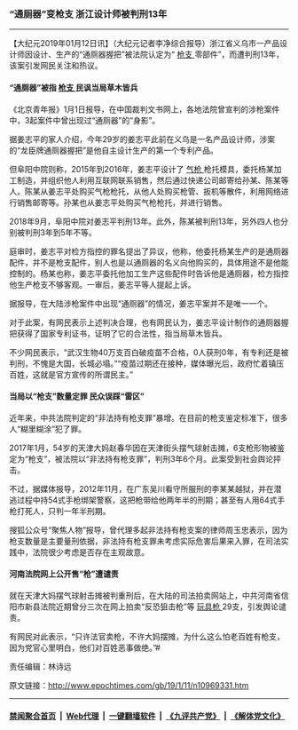 ### “通厕器”变枪支 浙江设计师被判刑13年
------------------------

<p>
 【大纪元2019年01月12日讯】（大纪元记者李净综合报导）浙江省义乌市一产品设计师因设计、生产的“通厕器握把”被法院认定为“
 <a href="http://www.epochtimes.com/gb/tag/%E6%9E%AA%E6%94%AF.html">
  枪支
 </a>
 零部件”，而遭判刑13年，该案引发网民关注和热议。
</p>
<h4>
 “通厕器”被指
 <a href="http://www.epochtimes.com/gb/tag/%E6%9E%AA%E6%94%AF.html">
  枪支
 </a>
 民讽当局草木皆兵
</h4>
<p>
 《北京青年报》1月1日报导，在中国裁判文书网上，各地法院曾宣判的涉枪案件中，3起案件中曾出现过“通厕器”的“身影”。
</p>
<p>
 据姜志平的家人介绍，今年29岁的姜志平此前在义乌是一名产品设计师，涉案的“龙臣牌通厕器握把”是他自主设计生产的第一个专利产品。
</p>
<p>
 但阜阳中院则称，2015年到2016年，姜志平设计了
 <a href="http://www.epochtimes.com/gb/tag/%E6%B0%94%E6%9E%AA.html">
  气枪
 </a>
 枪托模具，委托杨某加工制造，并组织他人利用互联网联系销售，然后通过快递公司邮寄给孙某、陈某等人。陈某从姜志平处购买气枪枪托，从他人处购买枪管、扳机等散件，利用网络进行销售邮寄等。孙某也从姜志平处购买气枪枪托，并进行销售。
</p>
<p>
 2018年9月，阜阳中院对姜志平判刑13年。此外，陈某被判刑13年，另外四人也分别被判刑3年到5年不等。
</p>
<p>
 庭审时，姜志平对检方指控的罪名提出了异议，他称，他委托杨某生产的是通厕器配件，并不是枪支配件，别人也是以通厕器的名义向他购买的，具体用途不是他能控制的。杨某也称，姜志平委托他加工生产这些配件时告诉他是通厕器，检方指控他生产枪支不够客观。一审后，姜志平等人提起上诉。
</p>
<p>
 据报导，在大陆涉枪案件中出现“通厕器”的情况，姜志平案并不是唯一一个。
</p>
<p>
 对于此案，有网民表示上述判决合理，也有网民认为，姜志平设计制作的通厕器握把获得了国家专利证书，证明了它的合法性，指当局草木皆兵。
</p>
<p>
 不少网民表示，“武汉生物40万支百白破疫苗不合格，0人获刑0年，有专利还是被判刑，不愧是大国，长城必塌。”“疫苗过期还在接种，媒体曝光后，政府忙着镇压百姓，这就是官方宣传的所谓民主。”
</p>
<h4>
 当局以“枪支”数量定罪 民众误踩“雷区”
</h4>
<p>
 近年来，中共法院判定的“非法持有枪支罪”暴增。在目前的枪支鉴定标准下，很多人“糊里糊涂”犯了罪。
</p>
<p>
 2017年1月，54岁的天津大妈赵春华因在天津街头摆气球射击摊，6支枪形物被鉴定为“枪支”，被法院以“非法持有枪支罪”，判刑3年6个月。此案受到社会舆论抨击。
</p>
<p>
 不过，据媒体报导，2012年11月，在广东吴川看守所服刑的李某某越狱，并在潜逃过程中持54式手枪绑架警察，这把枪带给他两年半的刑期；甚至有人用64式手枪打死人，只判一年半刑期。
</p>
<p>
 搜狐公众号“聚焦人物”报导，曾代理多起非法持有枪支案的律师周玉忠表示，因为枪支数量是主要量刑依据，非法持有枪支罪未考虑实际危害后果来入罪，在司法实践中，法院很少考虑是否存在主观故意。
</p>
<h4>
 河南法院网上公开售“枪”遭谴责
</h4>
<p>
 就在天津大妈摆气球射击摊被判重刑后，在大陆的司法拍卖网站上，中共河南省信阳市新县法院近期曾分三次在网上拍卖“反恐狙击枪”等
 <a href="http://www.epochtimes.com/gb/tag/%E7%8E%A9%E5%85%B7%E6%9E%AA.html">
  玩具枪
 </a>
 29支，引发舆论谴责。
</p>
<p>
 有网民对此表示，“只许法官卖枪，不许大妈摆摊，为什么这么怕老百姓有枪支，因为党官心里明白，他们对百姓恶事做绝。”#
</p>
<p>
 责任编辑：林诗远
</p>

原文链接：http://www.epochtimes.com/gb/19/1/11/n10969331.htm


------------------------
#### [禁闻聚合首页](https://github.com/gfw-breaker/banned-news/blob/master/README.md) &nbsp;|&nbsp; [Web代理](https://github.com/gfw-breaker/open-proxy/blob/master/README.md) &nbsp;|&nbsp; [一键翻墙软件](https://github.com/gfw-breaker/nogfw/blob/master/README.md) &nbsp;|&nbsp; [《九评共产党》](https://github.com/gfw-breaker/9ping.md/blob/master/README.md#九评之一评共产党是什么) &nbsp;|&nbsp; [《解体党文化》](https://github.com/gfw-breaker/jtdwh.md/blob/master/README.md#绪论)